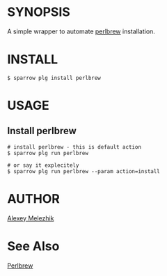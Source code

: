 # SYNOPSIS

A simple wrapper to automate [perlbrew](http://perlbrew.pl) installation.

# INSTALL

    $ sparrow plg install perlbrew

# USAGE


## Install perlbrew
  
    # install perlbrew - this is default action  
    $ sparrow plg run perlbrew

    # or say it explecitely
    $ sparrow plg run perlbrew --param action=install


# AUTHOR

[Alexey Melezhik](mailto:melezhik@gmail.com)

# See Also

[Perlbrew](http://perlbrew.pl)


